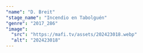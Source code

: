 ```yaml
---
"name": "D. Breit"
"stage_name": "Incendio en Tabolguén"
"genre": "2017_286"
"image":
  "src": "https://mafi.tv/assets/202423018.webp"
  "alt": "202423018"
---
```

